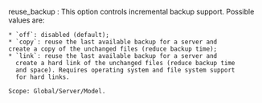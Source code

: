 reuse_backup
:   This option controls incremental backup support.
    Possible values are:

    * `off`: disabled (default);
    * `copy`: reuse the last available backup for a server and
    create a copy of the unchanged files (reduce backup time);
    * `link`: reuse the last available backup for a server and
      create a hard link of the unchanged files (reduce backup time
      and space). Requires operating system and file system support
      for hard links.

    Scope: Global/Server/Model.
